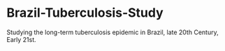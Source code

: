 # Brazil-Tuberculosis-Study
Studying the long-term tuberculosis epidemic in Brazil, late 20th Century, Early 21st.
